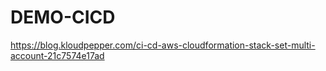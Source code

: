 # DEMO-CICD
https://blog.kloudpepper.com/ci-cd-aws-cloudformation-stack-set-multi-account-21c7574e17ad

